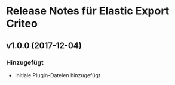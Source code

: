 # Release Notes für Elastic Export Criteo

## v1.0.0 (2017-12-04)

### Hinzugefügt
- Initiale Plugin-Dateien hinzugefügt
